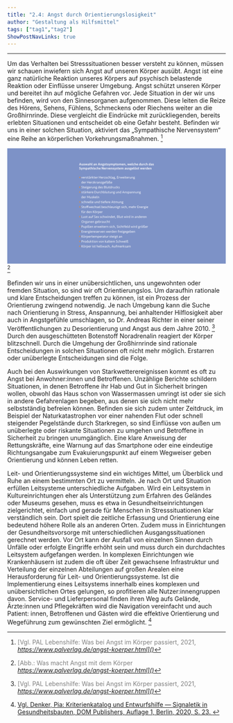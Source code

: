 ```yaml
---
title: "2.4: Angst durch Orientierungslosigkeit"
author: "Gestaltung als Hilfsmittel"
tags: ["tag1","tag2"]
ShowPostNavLinks: true
---
```

***
Um das Verhalten bei Stresssituationen besser versteht zu
können, müssen wir schauen inwiefern sich Angst auf unseren
Körper ausübt. Angst ist eine ganz natürliche Reaktion unseres
Körpers auf psychisch belastende Reaktion oder Einflüsse
unserer Umgebung. Angst schützt unseren Körper und bereitet
ihn auf mögliche Gefahren vor. Jede Situation in der wir uns
befinden, wird von den Sinnesorganen aufgenommen. Diese
leiten die Reize des Hörens, Sehens, Fühlens, Schmeckens oder
Riechens weiter an die Großhirnrinde. Diese vergleicht die Eindrücke
mit zurückliegenden, bereits erlebten Situationen und
entscheidet ob eine Gefahr besteht. Befinden wir uns in einer
solchen Situation, aktiviert das „Sympathische Nervensystem“
eine Reihe an körperlichen Vorkehrungsmaßnahmen. [^1]

![Was macht Angst mit dem Körper](G30_Angst_RGB.jpg)[^2]

Befinden wir uns in einer unübersichtlichen, uns ungewohnten
oder fremden Situation, so sind wir oft Orientierungslos. Um
daraufhin rationale und klare Entscheidungen treffen zu können,
ist ein Prozess der Orientierung zwingend notwendig. Je nach
Umgebung kann die Suche nach Orientierung in Stress, Anspannung,
bei anhaltender Hilflosigkeit aber auch in Angstgefühle
umschlagen, so Dr. Andreas Richter in einer seiner Veröffentlichungen
zu Desorientierung und Angst aus dem Jahre 2010. [^1]
Durch den ausgeschütteten Botenstoff Noradrenalin reagiert
der Körper blitzschnell. Durch die Umgehung der Großhirnrinde
sind rationale Entscheidungen in solchen Situationen oft nicht
mehr möglich. Erstarren oder unüberlegte Entscheidungen sind
die Folge.

Auch bei den Auswirkungen von Starkwetterereignissen kommt
es oft zu Angst bei Anwohner:innen und Betroffenen. Unzählige
Berichte schildern Situationen, in denen Betroffene ihr Hab und
Gut in Sicherheit bringen wollen, obwohl das Haus schon von
Wassermassen umringt ist oder sie sich in andere Gefahrenlagen
begeben, aus denen sie sich nicht mehr selbstständig befreien
können. Befinden sie sich zudem unter Zeitdruck, im Beispiel
der Naturkatastrophen vor einer nahenden Flut oder schnell
steigender Pegelstände durch Starkregen, so sind Einflüsse von
außen um unüberlegte oder riskante Situationen zu umgehen
und Betroffene in Sicherheit zu bringen unumgänglich. Eine
klare Anweisung der Rettungskräfte, eine Warnung auf das
Smartphone oder eine eindeutige Richtungsangabe zum Evakuierungspunkt
auf einem Wegweiser geben Orientierung und
können Leben retten.

Leit- und Orientierungssysteme sind ein wichtiges Mittel, um
Überblick und Ruhe an einem bestimmten Ort zu vermitteln. Je
nach Ort und Situation erfüllen Leitsysteme unterschiedliche
Aufgaben. Wird ein Leitsystem in Kultureinrichtungen eher
als Unterstützung zum Erfahren des Geländes oder Museums
gesehen, muss es etwa in Gesundheitseinrichtungen zielgerichtet,
einfach und gerade für Menschen in Stresssituationen klar verständlich sein. Dort spielt die zeitliche Erfassung und Orientierung
eine bedeutend höhere Rolle als an anderen Orten.
Zudem muss in Einrichtungen der Gesundheitsvorsorge mit
unterschiedlichen Ausgangssituationen gerechnet werden. Vor
Ort kann der Ausfall von einzelnen Sinnen durch Unfälle oder
erfolgte Eingriffe erhöht sein und muss durch ein durchdachtes
Leitsystem aufgefangen werden. In komplexen Einrichtungen
wie Krankenhäusern ist zudem die oft über Zeit gewachsene
Infrastruktur und Verteilung der einzelnen Abteilungen auf
großen Arealen eine Herausforderung für Leit- und Orientierungssysteme.
Ist die Implementierung eines Leitsystems innerhalb
eines komplexen und unübersichtlichen Ortes gelungen, so
profitieren alle Nutzer:innengruppen davon. Service- und
Lieferpersonal finden ihren Weg aufs Gelände, Ärzte:innen und
Pflegekräften wird die Navigation vereinfacht und auch Patient:
innen, Betroffenen und Gästen wird die effektive Orientierung
und Wegeführung zum gewünschten Ziel ermöglicht. [^3]

[^1]: <font color="grey">[Vgl. PAL Lebenshilfe: Was bei Angst im Körper passiert, 2021, <i> <u> https://www.palverlag.de/angst-koerper.html]()</font></u></i>
[^2]: <font color="grey">[Abb.: Was macht Angst mit dem Körper <i> <u> https://www.palverlag.de/angst-koerper.html]()</font></u></i>
[^3]: <font color="grey">[Vgl. Denker, Pia: Kriterienkatalog und Entwurfshilfe — Signaletik in Gesundheitsbauten, DOM Publishers, Auflage 1, Berlin, 2020, S. 23. <i> <u> ]()</font></u></i>